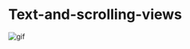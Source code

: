 # Text-and-scrolling-views
![gif](https://user-images.githubusercontent.com/50353804/161393613-4e4fc0e5-7940-4e90-929b-00fbe2f80d23.gif)
